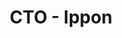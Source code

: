 ---
title: "CTO - Ippon"
company: "Ippon"
role: "CTO agence lille"
start_date: "2024-01-01"
end_date: ""
current: true
location: "Lille, France"
type: "full-time"
order: 1
logo_url: "/assets/images/companies/ippon.jpg"
tags:
  - "ESN"
  - "Retail"
skills:
  - "Leadership"
  - "Management"
  - "Partnership"
description: "Direction technique d'une équipe de consultants. Leadership d'agence, management d'équipe, recrutement et engagement client. Développement de l'offre technologique et des partenariats stratégiques."
about: "Ippon est un cabinet de conseil et d’expertises en technologie, international et indépendant. Ippon accompagne la transformation numérique des entreprises, en les aidant à concevoir leur stratégie et à déployer leur roadmap à l'échelle, afin de délivrer rapidement la valeur attendue. Ippon évolue sur plusieurs métiers à travers les practices suivantes : Software Engineering, Cloud & Devops, Data & IA, Modern Architecture, Mobile, Produit Agilité & Design"
achievements:
  - "Direction d'une équipe de 5 managers et 35+ consultants"
  - "Croissance de 30% du chiffre d'affaires malgrés un context économique tendu"
missions:
  - "Accompagnement de l'équipe lilloise, recrutement, formation, coaching."
  - "Management des managers de l'équipe lilloise, entretiens individuels toutes les deux semaines, ateliers d'équipe / co-construction, suivi des objectifs, entretiens annuels"
  - "Participation aux phases d’avant-vente, compréhension des besoins et enjeux clients, rédaction et soutenance des offres"
  - "Animation de l'agence, rituels, réunion all-hands mensuelle, présentations internes..."
  - "Construction du budget 2025 de l'agence."
  - "Suivi des clients en cours et identification de nouvelles opportunités"
  - "Participer au développement de la visibilité et de la notoriété locale et nationale d'Ippon : Stand au DevFest lille, animation d'une table ronde, vidéo promotionnelle WeLoveDev"
  - "Missions clients à forte valeur ajoutée : Assessment Craft, audit, architecture, tech lead"
---